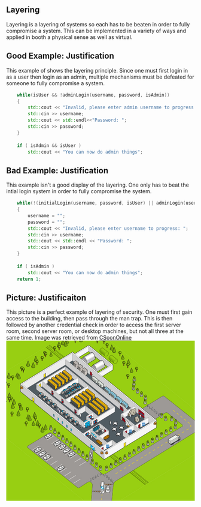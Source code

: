 Layering
--------
Layering is a layering of systems so each has to be beaten in order to fully compromise a system. This can be implemented in a variety of ways and applied in booth a physical sense as well as virtual. 

Good Example: Justification
---------------------------
This example of shows the layering principle. Since one must first login in as a user then login as an admin, multiple mechanisms must be defeated for someone to fully compromise a system. 
```c++ 
	while(isUser && !adminLogin(username, password, isAdmin)) 
	{
		std::cout << "Invalid, please enter admin username to progress: ";
		std::cin >> username;
		std::cout << std::endl<<"Password: ";
		std::cin >> password; 
	}
	
	if ( isAdmin && isUser )
		std::cout << "You can now do admin things";

```
Bad Example: Justification 
--------------------------
This example isn't a good display of the layering. One only has to beat the intial login system in order to fully compromise the system. 
```c++ 
	while(!(initialLogin(username, password, isUser) || adminLogin(username, password, isAdmin)))
	{	
		username = "";
		password = ""; 
		std::cout << "Invalid, please enter username to progress: ";
		std::cin >> username;
		std::cout << std::endl << "Password: ";
		std::cin >> password; 
	}
	
	if ( isAdmin )
		std::cout << "You can now do admin things";
	return 1; 
```
Picture: Justificaiton
-------------------------
This picture is a perfect example of layering of security. One must first gain access to the building, then pass through the man trap. This is then followed by another credential check in order to access the first server room, second server room, or desktop machines, but not all three at the same time. Image was retrieved from [CSoonOnline](https://www.csoononline.com)
![Layering](/Pictures/layering.jpg)
